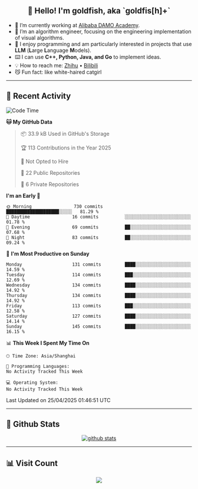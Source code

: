 
<h2 align="center">👋 Hello! I'm goldfish, aka `goldfis[h]+`</h2>

- 📍 I’m currently working at [Alibaba DAMO Academy](https://damo.alibaba.com/).  
- 🌱 I’m an algorithm engineer, focusing on the engineering implementation of visual algorithms.  
- 💬 I enjoy programming and am particularly interested in projects that use **LLM** (**L**arge **L**anguage **M**odels).   
- ⌨️ I can use **C++, Python, Java, and Go** to implement ideas.  
- 💡 How to reach me: [Zhihu](https://www.zhihu.com/people/goldfishh) • [Bilibili](https://space.bilibili.com/11349246)  
- 😼 Fun fact: like white-haired catgirl  

-------

## 🔧 Recent Activity

<!--START_SECTION:waka-->
![Code Time](http://img.shields.io/badge/Code%20Time-94%20hrs%2013%20mins-blue)

**🐱 My GitHub Data** 

> 📦 33.9 kB Used in GitHub's Storage 
 > 
> 🏆 113 Contributions in the Year 2025
 > 
> 🚫 Not Opted to Hire
 > 
> 📜 22 Public Repositories 
 > 
> 🔑 6 Private Repositories 
 > 
**I'm an Early 🐤** 

```text
🌞 Morning                730 commits         ████████████████████░░░░░   81.29 % 
🌆 Daytime                16 commits          ░░░░░░░░░░░░░░░░░░░░░░░░░   01.78 % 
🌃 Evening                69 commits          ██░░░░░░░░░░░░░░░░░░░░░░░   07.68 % 
🌙 Night                  83 commits          ██░░░░░░░░░░░░░░░░░░░░░░░   09.24 % 
```
📅 **I'm Most Productive on Sunday** 

```text
Monday                   131 commits         ████░░░░░░░░░░░░░░░░░░░░░   14.59 % 
Tuesday                  114 commits         ███░░░░░░░░░░░░░░░░░░░░░░   12.69 % 
Wednesday                134 commits         ████░░░░░░░░░░░░░░░░░░░░░   14.92 % 
Thursday                 134 commits         ████░░░░░░░░░░░░░░░░░░░░░   14.92 % 
Friday                   113 commits         ███░░░░░░░░░░░░░░░░░░░░░░   12.58 % 
Saturday                 127 commits         ████░░░░░░░░░░░░░░░░░░░░░   14.14 % 
Sunday                   145 commits         ████░░░░░░░░░░░░░░░░░░░░░   16.15 % 
```


📊 **This Week I Spent My Time On** 

```text
🕑︎ Time Zone: Asia/Shanghai

💬 Programming Languages: 
No Activity Tracked This Week

💻 Operating System: 
No Activity Tracked This Week
```


 Last Updated on 25/04/2025 01:46:51 UTC
<!--END_SECTION:waka-->

-------

## 📆 Github Stats

<p align="center">
    <a href="https://github.com/anuraghazra/github-readme-stats">
      <img src="https://github-readme-stats.vercel.app/api?username=goldfishh&show_icons=true&theme=dracula" alt="github stats" />
    </a>
</p>

-------

## 📊 Visit Count

<p align="center">
  <a href="https://count.getloli.com/"><img src="https://count.getloli.com/get/@:goldfishh?theme=rule34"></a>
</p>
